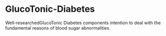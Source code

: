 # GlucoTonic-Diabetes
Well-researchedGlucoTonic Diabetes components intention to deal with the fundamental reasons of blood sugar abnormalities.
